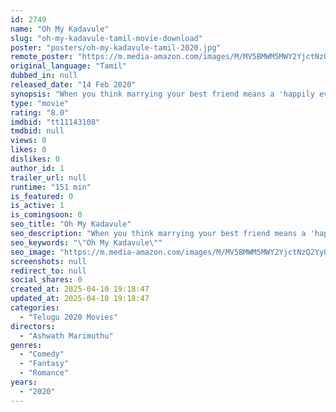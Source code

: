 ```yaml
---
id: 2749
name: "Oh My Kadavule"
slug: "oh-my-kadavule-tamil-movie-download"
poster: "posters/oh-my-kadavule-tamil-2020.jpg"
remote_poster: "https://m.media-amazon.com/images/M/MV5BMWM5MWY2YjctNzQ2Yy00NGYzLThmNTUtOWM0ZTM4ODMxYjM2XkEyXkFqcGc@._V1_SX300.jpg"
original_language: "Tamil"
dubbed_in: null
released_date: "14 Feb 2020"
synopsis: "When you think marrying your best friend means a 'happily ever-after', but it turns out to be just the reverse."
type: "movie"
rating: "8.0"
imdbid: "tt11143108"
tmdbid: null
views: 0
likes: 0
dislikes: 0
author_id: 1
trailer_url: null
runtime: "151 min"
is_featured: 0
is_active: 1
is_comingsoon: 0
seo_title: "Oh My Kadavule"
seo_description: "When you think marrying your best friend means a 'happily ever-after', but it turns out to be just the reverse."
seo_keywords: "\"Oh My Kadavule\""
seo_image: "https://m.media-amazon.com/images/M/MV5BMWM5MWY2YjctNzQ2Yy00NGYzLThmNTUtOWM0ZTM4ODMxYjM2XkEyXkFqcGc@._V1_SX300.jpg"
screenshots: null
redirect_to: null
social_shares: 0
created_at: 2025-04-10 19:18:47
updated_at: 2025-04-10 19:18:47
categories:
  - "Telugu 2020 Movies"
directors:
  - "Ashwath Marimuthu"
genres:
  - "Comedy"
  - "Fantasy"
  - "Romance"
years:
  - "2020"
---
```

